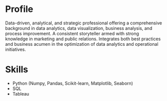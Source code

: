 # Profile

Data-driven, analytical, and strategic professional offering a comprehensive background in data analytics, data visualization, business analysis, and process improvement. A consistent storyteller armed with strong knowledge in marketing and public relations. Integrates both best practices and business acumen in the optimization of data analytics and operational initiatives.

# Skills
- Python (Numpy, Pandas, Scikit-learn, Matplotlib, Seaborn)
- SQL
- Tableau
